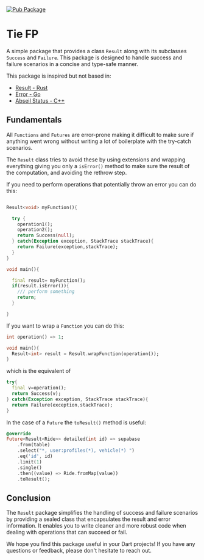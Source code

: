 [![Pub Package](https://img.shields.io/pub/v/tie_fp.svg)](https://pub.dev/packages/tie_fp)

# Tie FP

A simple package that provides a class `Result` along with its subclasses `Success` and `Failure`. This package is designed to handle success and failure scenarios in a concise and type-safe manner.

This package is inspired but not based in:

- [Result - Rust](https://doc.rust-lang.org/std/result/)
- [Error - Go](https://go.dev/blog/error-handling-and-go)
- [Abseil Status - C++](https://abseil.io/docs/cpp/guides/status)

## Fundamentals

All `Functions` and `Futures` are error-prone making it difficult to make sure if anything went wrong without writing a lot of boilerplate with the try-catch scenarios.

The `Result` class tries to avoid these by using extensions and wrapping everything giving you only a `isError()` method to make sure the result of the computation, and avoiding the rethrow step.

If you need to perform operations that potentially throw an error you can do this:

```dart

Result<void> myFunction(){

  try {
    operation1();
    operation2();
    return Success(null);
  } catch(Exception exception, StackTrace stackTrace){
    return Failure(exception,stackTrace);
  }
}

void main(){

  final result= myFunction();
  if(result.isError()){
    /// perform something
    return;
  }

}
```

If you want to wrap a `Function` you can do this:

```dart
int operation() => 1;

void main(){
  Result<int> result = Result.wrapFunction(operation());
}
```

which is the equivalent of

```dart
try{
  final v=operation();
  return Success(v);
} catch(Exception exception, StackTrace stackTrace){
  return Failure(exception,stackTrace);
}

```

In the case of a `Future` the `toResult()` method is useful:

```dart
@override
Future<Result<Ride>> detailed(int id) => supabase
    .from(table)
    .select("*, user:profiles(*), vehicle(*) ")
    .eq('id', id)
    .limit(1)
    .single()
    .then((value) => Ride.fromMap(value))
    .toResult();
```

## Conclusion

The `Result` package simplifies the handling of success and failure scenarios by providing a sealed class that encapsulates the result and error information. It enables you to write cleaner and more robust code when dealing with operations that can succeed or fail.

We hope you find this package useful in your Dart projects! If you have any questions or feedback, please don't hesitate to reach out.
